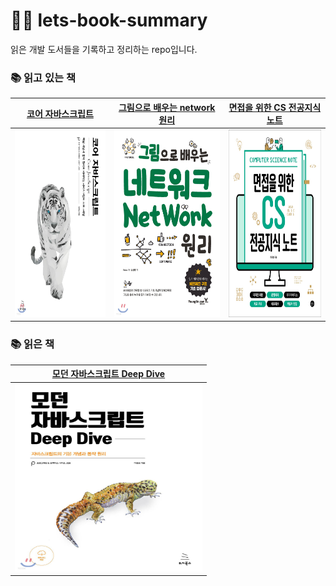 # 🙌🏻 lets-book-summary

읽은 개발 도서들을 기록하고 정리하는 repo입니다.

### 📚 읽고 있는 책

|                            [코어 자바스크립트](https://github.com/leedawnn/lets-book-summary/tree/main/core-javascript)                             |                              [그림으로 배우는 network 원리](https://github.com/leedawnn/lets-book-summary/tree/main/network-with-pictures)                              |                              [면접을 위한 CS 전공지식 노트](https://github.com/leedawnn/lets-book-summary/tree/main/computer_science_note)                              |
| :-------------------------------------------------------------------------------------------------------------------------------------------------: | :---------------------------------------------------------------------------------------------------------------------------------------------------------------------: | :---------------------------------------------------------------------------------------------------------------------------------------------------------------------: |
| <a href="https://github.com/leedawnn/lets-book-summary/tree/main/core-javascript"><img src="images/core-js.jpeg" width="300px" height="300px"/></a> | <a href="https://github.com/leedawnn/lets-book-summary/tree/main/network-with-pictures"><img src="images/network-with-pictures.jpeg" width="300px" height="300px"/></a> | <a href="https://github.com/leedawnn/lets-book-summary/tree/main/computer_science_note"><img src="images/computer_science_note.jpeg" width="300px" height="300px"/></a> |

### 📚 읽은 책

|                          [모던 자바스크립트 Deep Dive](https://github.com/leedawnn/javascript-deep-dive)                          |
| :-------------------------------------------------------------------------------------------------------------------------------: |
| <a href="https://github.com/leedawnn/javascript-deep-dive"><img src="images/js-deep-dive.jpeg" width="300px" height="300px"/></a> |
